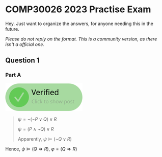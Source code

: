# COMP30026 2023 Practise Exam

Hey. Just want to organize the answers, for anyone needing this in the future.

*Please do not reply on the format. This is a community version, as there isn't a official one.*

## Question 1

### Part A
![verified](https://github.com/Vaida12345/COMP30026-2023-Practise-Exam/blob/main/Assets/verified.svg)
> $\psi =\lnot (\lnot P \lor Q) \lor R$
> 
> $\psi = (P \land \lnot Q) \lor R$
> 
> Apparently, $\psi \models (\lnot Q\lor R)$

Hence, $\psi \models (Q \Rightarrow R)$, $\varphi=(Q \Rightarrow R)$
